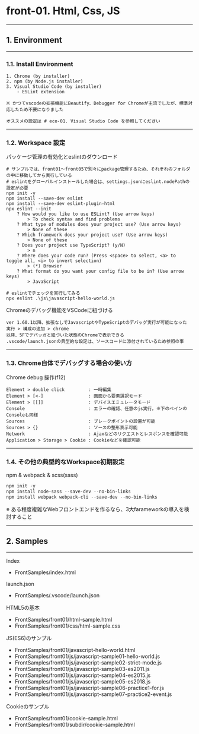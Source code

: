 # front-01. Html, Css, JS
________________________________________
## 1. Environment
________________________________________
### 1.1. Install Environment

```text
1. Chrome (by installer)
2. npm (by Node.js installer)
3. Visual Studio Code (by installer)
    - ESLint extension

※ かつてvscodeの拡張機能にBeautify、Debugger for Chromeが主流でしたが、標準対応したため不要になりました

オススメの設定は # eco-01. Visual Studio Code を参照してください
```

________________________________________
### 1.2. Workspace 設定

パッケージ管理の有効化とeslintのダウンロード

```shell
# サンプルでは、front01～front05で別々にpackage管理するため、それぞれのフォルダの中に移動してから実行している
# eslintをグローバルインストールした場合は、settings.jsonにeslint.nodePathの設定が必要
npm init -y
npm install --save-dev eslint
npm install --save-dev eslint-plugin-html
npx eslint --init
    ? How would you like to use ESLint? (Use arrow keys)
        > To check syntax and find problems
    ? What type of modules does your project use? (Use arrow keys)
        > None of these
    ? Which framework does your project use? (Use arrow keys)
        > None of these
    ? Does your project use TypeScript? (y/N)
        > n
    ? Where does your code run? (Press <space> to select, <a> to toggle all, <i> to invert selection)
        > (*) Browser
    ? What format do you want your config file to be in? (Use arrow keys)
        > JavaScript

# eslintでチェックを実行してみる
npx eslint .\js\javascript-hello-world.js
```

Chromeのデバッグ機能をVSCodeに紐づける

```text
ver 1.60.1以降、拡張なしでJavascriptやTypeScriptのデバッグ実行が可能になった
実行 > 構成の追加 > chrome
以降、5Fでデバッガと紐づいた状態のChromeで表示できる
.vscode/launch.jsonの典型的な設定は、ソースコードに添付されているため参照の事
```

________________________________________
### 1.3. Chrome自体でデバッグする場合の使い方

Chrome debug 操作(f12)

```text
Element > double click         : 一時編集
Element > [<-]                 : 画面から要素選択モード
Element > [[]]                 : デバイスエミュレータモード
Console                        : エラーの確認、任意のjs実行。※下のペインのConsoleも同様
Sources                        : ブレークポイントの設置が可能
Sources > {}                   : ソースの整形表示可能
Network                        : Ajaxなどのリクエストとレスポンスを確認可能
Application > Storage > Cookie : Cookieなどを確認可能
```

________________________________________
### 1.4. その他の典型的なWorkspace初期設定

npm & webpack & scss(sass)

```powershell
npm init -y
npm install node-sass --save-dev --no-bin-links
npm install webpack webpack-cli --save-dev --no-bin-links
```

※ ある程度複雑なWebフロントエンドを作るなら、3大farameworkの導入を検討すること

________________________________________
## 2. Samples
________________________________________
Index

- FrontSamples/index.html

launch.json

- FrontSamples/.vscode/launch.json

HTML5の基本

- FrontSamples/front01/html-sample.html
- FrontSamples/front01/css/html-sample.css

JS(ES6)のサンプル

- FrontSamples/front01/javascript-hello-world.html
- FrontSamples/front01/js/javascript-sample01-hello-world.js
- FrontSamples/front01/js/javascript-sample02-strict-mode.js
- FrontSamples/front01/js/javascript-sample03-es2011.js
- FrontSamples/front01/js/javascript-sample04-es2015.js
- FrontSamples/front01/js/javascript-sample05-es2018.js
- FrontSamples/front01/js/javascript-sample06-practice1-for.js
- FrontSamples/front01/js/javascript-sample07-practice2-event.js

Cookieのサンプル

- FrontSamples/front01/cookie-sample.html
- FrontSamples/front01/subdir/cookie-sample.html